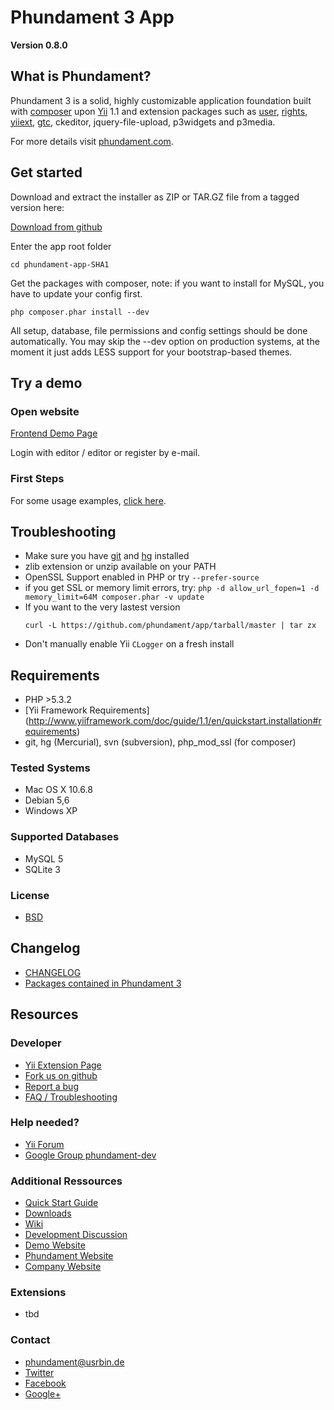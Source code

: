 Phundament 3 App
================

**Version 0.8.0**


What is Phundament?
-------------------

Phundament 3 is a solid, highly customizable application foundation built with [composer](http://getcomposer.org) 
upon [Yii](http://yiiframework.com) 1.1 and extension packages such as [user](http://www.yiiframework.com/extension/yii-user/), [rights](http://www.yiiframework.com/extension/rights/), [yiiext](http://code.google.com/p/yiiext/), [gtc](https://github.com/schmunk42/gii-template-collection), ckeditor, jquery-file-upload, p3widgets and p3media.

For more details visit [phundament.com](http://phundament.com).


Get started
-----------

Download and extract the installer as ZIP or TAR.GZ file from a tagged version here:

[Download from github](https://github.com/phundament/app/tags)

Enter the app root folder

```
cd phundament-app-SHA1
```

Get the packages with composer, note: if you want to install for MySQL, you have to update your config first.

```
php composer.phar install --dev
```

All setup, database, file permissions and config settings should be done automatically.
You may skip the --dev option on production systems, at the moment it just adds LESS support for your bootstrap-based themes.


Try a demo
----------

### Open website

[Frontend Demo Page](http://demo.phundament.com/3.0-dev)

Login with editor / editor or register by e-mail.

### First Steps

For some usage examples, [click here](https://github.com/phundament/app/wiki/Content-Management).


Troubleshooting
---------------

 * Make sure you have [git](http://git-scm.com/) and [hg](http://mercurial.selenic.com/) installed
 * zlib extension or unzip available on your PATH
 * OpenSSL Support enabled in PHP or try ```--prefer-source```
 * if you get SSL or memory limit errors, try: ```php -d allow_url_fopen=1 -d memory_limit=64M composer.phar -v update```
 * If you want to the very lastest version
   ```
   curl -L https://github.com/phundament/app/tarball/master | tar zx
   ```
 * Don't manually enable Yii `CLogger` on a fresh install



Requirements
------------

 *  PHP >5.3.2
 *  [Yii Framework Requirements] (http://www.yiiframework.com/doc/guide/1.1/en/quickstart.installation#requirements)
 *  git, hg (Mercurial), svn (subversion), php_mod_ssl (for composer)

### Tested Systems
 *  Mac OS X 10.6.8
 *  Debian 5,6
 *  Windows XP

### Supported Databases
 *  MySQL 5
 *  SQLite 3

### License
 *  [BSD](https://github.com/phundament/app/blob/0.8.0/LICENSE)



Changelog
---------

 * [CHANGELOG](https://github.com/phundament/app/blob/0.8.0/CHANGELOG.md)
 * [Packages contained in Phundament 3](https://github.com/phundament/app/blob/0.8.0/composer.lock)


Resources
---------

### Developer
 *  [Yii Extension Page](http://www.yiiframework.com/extension/phundament/)
 *  [Fork us on github](https://github.com/phundament/app)
 *  [Report a bug](https://github.com/phundament/app/issues)
 *  [FAQ / Troubleshooting](https://github.com/schmunk42/phundament/wiki/FAQ)


### Help needed?
 *  [Yii Forum](http://www.yiiframework.com/forum/index.php?/topic/24696-extension-phundament/)
 *  [Google Group phundament-dev](http://groups.google.com/group/phundament-dev/)


### Additional Ressources
 *  [Quick Start Guide](https://github.com/schmunk42/phundament/wiki/Quick-Start)
 *  [Downloads](https://github.com/phundament/app/tags)
 *  [Wiki](https://github.com/schmunk42/phundament/wiki/)
 *  [Development Discussion](http://www.yiiframework.com/forum/index.php?/topic/17591-planning-yii-cms-a-different-approach/)
 *  [Demo Website](http://demo.phundament.com/3.0-dev/)
 *  [Phundament Website](http://phundament.com)
 *  [Company Website](http://herzogkommunikation.de)

### Extensions
 *  tbd

### Contact
 *  phundament@usrbin.de
 *  [Twitter](http://twitter.com/#!/phundament)
 *  [Facebook](http://www.facebook.com/phundament)
 *  [Google+](https://plus.google.com/114873431066202526630)
